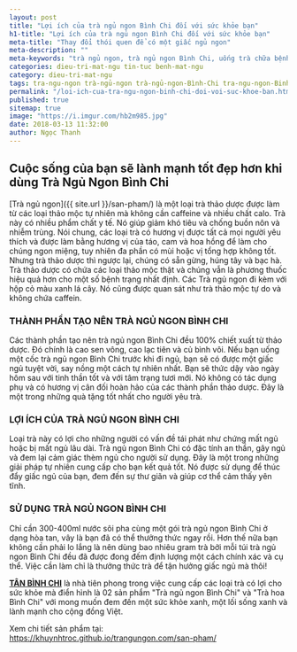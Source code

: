 ```yaml
---
layout: post
title: "Lợi ích của trà ngủ ngon Bình Chi đối với sức khỏe bạn"
h1-title: "Lợi ích của trà ngủ ngon Bình Chi đối với sức khỏe bạn"
meta-title: "Thay đổi thói quen để có một giấc ngủ ngon"
meta-description: ""
meta-keywords: "trà ngủ ngon, trà ngủ ngon Bình Chi, uống trà chữa bệnh mất ngủ, ngủ trưa khoa học"
categories: dieu-tri-mat-ngu tin-tuc benh-mat-ngu
category: dieu-tri-mat-ngu
tags: tra-ngu-ngon trà-ngủ-ngon trà-ngủ-ngon-Bình-Chi tra-ngu-ngon-Binh-Chi thoi-quen-xau
permalink: "/loi-ich-cua-tra-ngu-ngon-binh-chi-doi-voi-suc-khoe-ban.html"
published: true
sitemap: true
image: "https://i.imgur.com/hb2m985.jpg"
date: 2018-03-13 11:32:00
author: Ngọc Thanh
---
```


## Cuộc sống của bạn sẽ lành mạnh tốt đẹp hơn khi dùng Trà Ngủ Ngon Bình Chi

[Trà ngủ ngon]({{ site.url }}/san-pham/) là một loại trà thảo dược được làm từ các loại thảo mộc tự nhiên mà không cần caffeine và nhiều chất calo. Trà này có nhiều phẩm chất y tế. Nó giúp giảm khó tiêu và chống buồn nôn và nhiễm trùng. Nói chung, các loại trà có hương vị được tất cả mọi người yêu thích và được làm bằng hương vị của táo, cam và hoa hồng để làm cho chúng ngon miệng, tuy nhiên đa phần có mùi hoặc vị tổng hợp không tốt. Nhưng trà thảo dược thì ngược lại, chúng có sẵn gừng, húng tây và bạc hà. Trà thảo dược có chứa các loại thảo mộc thật và chúng vẫn là phương thuốc hiệu quả hơn cho một số bệnh trạng nhất định. Các Trà ngủ ngon đi kèm với hộp cỏ màu xanh lá cây. Nó cũng được quan sát như trà thảo mộc tự do và không chứa caffein. 

### THÀNH PHẦN TẠO NÊN TRÀ NGỦ NGON BÌNH CHI

Các thành phần tạo nên trà ngủ ngon Bình Chi đều 100% chiết xuất từ thảo dược. Đó chính là cao sen vông, cao lạc tiên và củ bình vôi. Nếu bạn uống một cốc trà ngủ ngon Bình Chi trước khi đi ngủ, bạn sẽ có được một giấc ngủ tuyệt vời, say nồng một cách tự nhiên nhất. Bạn sẽ thức dậy vào ngày hôm sau với tinh thần tốt và với tâm trạng tươi mới. Nó không có tác dụng phụ và có hương vị cân đối hoàn hảo của các thành phần thảo dược. Đây là một trong những quà tặng tốt nhất cho người yêu trà. 

### LỢI ÍCH CỦA TRÀ NGỦ NGON BÌNH CHI

Loại trà này có lợi cho những người có vấn đề tái phát như chứng mất ngủ hoặc bị mất ngủ lâu dài. Trà ngủ ngon Bình Chi có đặc tính an thần, gây ngủ và đem lại cảm giác thèm ngủ cho người sử dụng. Đây là một trong những giải pháp tự nhiên cung cấp cho bạn kết quả tốt. Nó được sử dụng để thúc đẩy giấc ngủ của bạn, đem đến sự thư giãn và giúp cơ thể cảm thấy yên tĩnh. 

### SỬ DỤNG TRÀ NGỦ NGON BÌNH CHI

Chỉ cần 300-400ml nước sôi pha cùng một gói trà ngủ ngon Bình Chi ở dạng hòa tan, vây là bạn đã có thể thưởng thức ngay rồi. Hơn thế nữa bạn không cần phải lo lắng là nên dùng bao nhiêu gram trà bởi mỗi túi trà ngủ ngon Bình Chi đều đã được đong đếm định lượng một cách chính xác và cụ thể. Việc cần làm chỉ là thưởng thức trà để tận hưởng giấc ngủ mà thôi!

**[TÂN BÌNH CHI](https://tanbinhchi.vn/)** là nhà tiên phong trong việc cung cấp các loại trà có lợi cho sức khỏe mà điển hình là 02 sản phẩm "Trà ngủ ngon Bình Chi" và "Trà hoa Bình Chi" với mong muốn đem đến một sức khỏe xanh, một lối sống xanh và lành mạnh cho cộng đồng Việt.

Xem chi tiết sản phẩm tại: https://khuynhtroc.github.io/trangungon.com/san-pham/